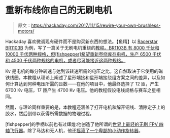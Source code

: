 # 重新布线你自己的无刷电机

> 原文：<https://hackaday.com/2017/11/15/rewire-your-own-brushless-motors/>

Hackaday 喜欢微调现有硬件而不是购买新东西的想法。【鱼精】以 [Racerstar BR1103B](http://www.racerstar.com/Racerstar-Racing-Edition-1103-BR1103B-8000KV-1-3S-Brushless-Motor-p-108.html) 为例，写了一篇关于无刷电机重绕的[教程。BR1103B 有 8000 千伏和 10000 千伏两种规格，但[fishpepper]希望重新卷绕库存电机，生产 6500 千伏和 4500 千伏两种规格的电机，或者尽可能接近这两种规格。](http://fishpepper.de/2017/11/10/tutorial-brushless-motor-rewinding-based-on-a-br1103b/)

Kv 是电机的每分钟转速与达到该转速所需的电压之比。这自然取决于它使用的磁铁线圈。本教程从理论上阐述了星形端接和星形端接绕组方案之间的差异，以及如何计算达到何种电压所需的匝数——在他的项目中，他最终选择了 12 匝，产生 6700 Kv 电压，17 匝产生 4700 Kv 电压。他的教程假设电线规格与赛车之星相同。

然而，与理论同样重要的是，本教程还涵盖了打开电机和解开铜线、清除定子上的胶水，然后倒带以获得所需数据的物理过程。

[fishpepper]的手柄以前也有过辉煌:他创造了他所谓的[世界上最轻的无刷 FPV 四轴飞行器](https://hackaday.com/2017/01/05/the-worlds-lightest-brushless-fpv-quadcopter/)。除了马达和无人机，他还[摇滚了一个卑鄙的小动作旋转器](https://hackaday.com/2017/07/13/bearing-in-bearing-fidget-spinner-taken-to-the-max/)。
